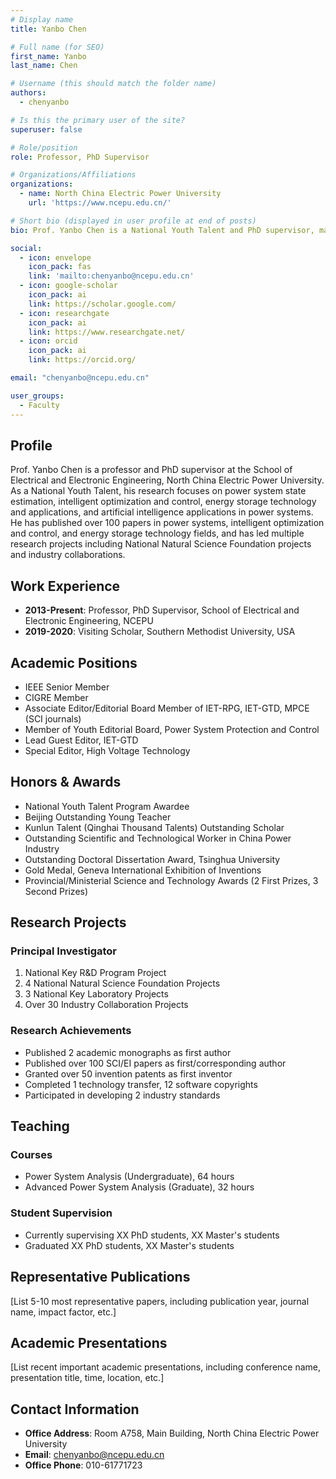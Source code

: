 ```yaml
---
# Display name
title: Yanbo Chen

# Full name (for SEO)
first_name: Yanbo
last_name: Chen

# Username (this should match the folder name)
authors:
  - chenyanbo

# Is this the primary user of the site?
superuser: false

# Role/position
role: Professor, PhD Supervisor

# Organizations/Affiliations
organizations:
  - name: North China Electric Power University
    url: 'https://www.ncepu.edu.cn/'

# Short bio (displayed in user profile at end of posts)
bio: Prof. Yanbo Chen is a National Youth Talent and PhD supervisor, mainly focusing on power system state estimation, intelligent optimization and control research.

social:
  - icon: envelope
    icon_pack: fas
    link: 'mailto:chenyanbo@ncepu.edu.cn'
  - icon: google-scholar
    icon_pack: ai
    link: https://scholar.google.com/
  - icon: researchgate
    icon_pack: ai
    link: https://www.researchgate.net/
  - icon: orcid
    icon_pack: ai
    link: https://orcid.org/

email: "chenyanbo@ncepu.edu.cn"

user_groups:
  - Faculty
---
```


## Profile

Prof. Yanbo Chen is a professor and PhD supervisor at the School of Electrical and Electronic Engineering, North China Electric Power University. As a National Youth Talent, his research focuses on power system state estimation, intelligent optimization and control, energy storage technology and applications, and artificial intelligence applications in power systems. He has published over 100 papers in power systems, intelligent optimization and control, and energy storage technology fields, and has led multiple research projects including National Natural Science Foundation projects and industry collaborations.

## Work Experience

- **2013-Present**: Professor, PhD Supervisor, School of Electrical and Electronic Engineering, NCEPU
- **2019-2020**: Visiting Scholar, Southern Methodist University, USA

## Academic Positions

- IEEE Senior Member
- CIGRE Member
- Associate Editor/Editorial Board Member of IET-RPG, IET-GTD, MPCE (SCI journals)
- Member of Youth Editorial Board, Power System Protection and Control
- Lead Guest Editor, IET-GTD
- Special Editor, High Voltage Technology

## Honors & Awards

- National Youth Talent Program Awardee
- Beijing Outstanding Young Teacher
- Kunlun Talent (Qinghai Thousand Talents) Outstanding Scholar
- Outstanding Scientific and Technological Worker in China Power Industry
- Outstanding Doctoral Dissertation Award, Tsinghua University
- Gold Medal, Geneva International Exhibition of Inventions
- Provincial/Ministerial Science and Technology Awards (2 First Prizes, 3 Second Prizes)

## Research Projects

### Principal Investigator
1. National Key R&D Program Project
2. 4 National Natural Science Foundation Projects
3. 3 National Key Laboratory Projects
4. Over 30 Industry Collaboration Projects

### Research Achievements
- Published 2 academic monographs as first author
- Published over 100 SCI/EI papers as first/corresponding author
- Granted over 50 invention patents as first inventor
- Completed 1 technology transfer, 12 software copyrights
- Participated in developing 2 industry standards

## Teaching

### Courses
- Power System Analysis (Undergraduate), 64 hours
- Advanced Power System Analysis (Graduate), 32 hours

### Student Supervision
- Currently supervising XX PhD students, XX Master's students
- Graduated XX PhD students, XX Master's students

## Representative Publications

[List 5-10 most representative papers, including publication year, journal name, impact factor, etc.]

## Academic Presentations

[List recent important academic presentations, including conference name, presentation title, time, location, etc.]

## Contact Information

- **Office Address**: Room A758, Main Building, North China Electric Power University
- **Email**: chenyanbo@ncepu.edu.cn
- **Office Phone**: 010-61771723